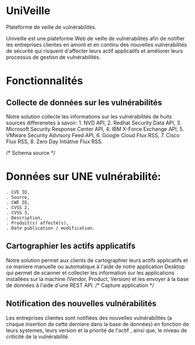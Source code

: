 # UniVeille
Plateforme de veille de vulnérabilités.


Univeille est une plateforme Web de veille de vulnérabilités afin de notifier les entreprises clientes en amont et en continu des nouvelles vulnérabilités de sécurité qui risquent d'affecter leurs actif applicatifs et améliorer leurs processus de gestion de vulnérabilités.



# Fonctionnalités 

## Collecte de données sur les vulnérabilités
Notre solution collecte les informations sur les vulnérabilités de huits sources differenetes à savoir:
  	1. NVD API,
    2. Redhat Security Data API,
    3. Microsoft Security Response Center API,
    4. IBM X-Force Exchange API,
    5. VMware Security Advisory Feed API,
    6. Google Cloud Flux RSS,
    7. Cisco Flux RSS,
    8. Zero Day Intiative Flux RSS.
   
   /* Schema source */
   
  # Données sur UNE vulnérabilité:
    . CVE ID,
    . Source,
    . CWE ID,
    . CVSS 2,
    . CVSS 3,
    . Description,
    . Produit(s) affecté(s),
    . Date publication / modification.
   

## Cartographier les actifs applicatifs 
Notre solution permet aux clients de cartographier leurs actifs applicatifs et ce maniere manuelle ou automatique à l'aide de notre application Desktop qui permet de scanner et collecter les information sur les applications installées sur la machine (Vendor, Product, Version) et les envoyer à la base de données à l'aide d'une REST API.
 /* Capture application */


## Notification des nouvelles vulnérabilités 
Les entreprises clientes sont notifiées des nouvelles vulnérabilités (a chaque insertion de cette derniere dans la base de données) en fonction de leurs systemes, leurs version et la priorité de l'actif , ainsi que, le niveau de criticité de la vulnérabilité. 




